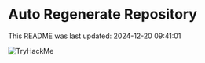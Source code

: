 # Auto Regenerate Repository

This README was last updated: 2024-12-20 09:41:01

 ![TryHackMe](https://tryhackme.com/badge/533634)